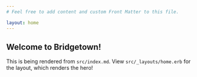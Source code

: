 ```yaml
---
# Feel free to add content and custom Front Matter to this file.

layout: home
---
```


## Welcome to Bridgetown!

This is being rendered from `src/index.md`. View `src/_layouts/home.erb` for the layout, which renders the hero!
